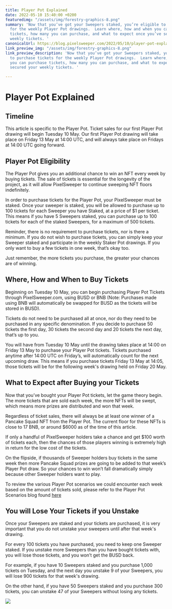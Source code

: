 ```yaml
---
title: Player Pot Explained
date: 2022-05-10 15:40:00 +0200
featuredimg: "/assets/img/forestry-graphics-8.png"
summary: 'Now that you’ve got your Sweepers staked, you’re eligible to purchase tickets
  for the weekly Player Pot drawings.  Learn where, how and when you can purchase
  tickets, how many you can purchase, and what to expect once you’ve secured your
  weekly tickets. '
canonicalUrl: https://blog.pixelsweeper.com/2022/05/10/player-pot-explained/
link_preview_img: "/assets/img/forestry-graphics-8.png"
link_preview_description: 'Now that you’ve got your Sweepers staked, you’re eligible
  to purchase tickets for the weekly Player Pot drawings.  Learn where, how and when
  you can purchase tickets, how many you can purchase, and what to expect once you’ve
  secured your weekly tickets. '

---
```

# Player Pot Explained

## Timeline

This article is specific to the Player Pot. Ticket sales for our first Player Pot drawing will begin Tuesday 10 May. Our first Player Pot drawing will take place on Friday 13 May at 14:00 UTC, and will always take place on Fridays at 14:00 UTC going forward.

## Player Pot Eligibility

The Player Pot gives you an additional chance to win an NFT every week by buying tickets. The sale of tickets is essential for the longevity of the project, as it will allow PixelSweeper to continue sweeping NFT floors indefinitely.

In order to purchase tickets for the Player Pot, your PixelSweeper must be staked. Once your sweeper is staked, you will be allowed to purchase up to 100 tickets for each Sweeper you have Staked, at a price of $1 per ticket. This means if you have 5 Sweepers staked, you can purchase up to 100 tickets for each of the staked Sweepers, for a maximum of 500 tickets.

Reminder, there is no requirement to purchase tickets, nor is there a minimum. If you do not wish to purchase tickets, you can simply keep your Sweeper staked and participate in the weekly Staker Pot drawings. If you only want to buy a few tickets in one week, that’s okay too.

Just remember, the more tickets you purchase, the greater your chances are of winning.

## Where, How and When to Buy Tickets

Beginning on Tuesday 10 May, you can begin purchasing Player Pot Tickets through PixelSweeper.com, using BUSD or BNB (Note: Purchases made using BNB will automatically be swapped for BUSD as the tickets will be stored in BUSD).

Tickets do not need to be purchased all at once, nor do they need to be purchased in any specific denomination. If you decide to purchase 50 tickets the first day, 30 tickets the second day and 20 tickets the next day, that’s up to you.

You will have from Tuesday 10 May until the drawing takes place at 14:00 on Friday 13 May to purchase your Player Pot tickets. Tickets purchased anytime after 14:00 UTC on Friday’s, will automatically count for the next upcoming draw. This means if you purchase tickets Friday 13 May at 14:05, those tickets will be for the following week's drawing held on Friday 20 May.

## What to Expect after Buying your Tickets

Now that you’ve bought your Player Pot tickets, let the game theory begin. The more tickets that are sold each week, the more NFTs will be swept, which means more prizes are distributed and won that week.

Regardless of ticket sales, there will always be at least one winner of a Pancake Squad NFT from the Player Pot. The current floor for these NFTs is close to 17 BNB, or around $6000 as of the time of this article.

If only a handful of PixelSweeper holders take a chance and get $100 worth of tickets each, then the chances of those players winning is extremely high in return for the low cost of the tickets.

On the flipside, if thousands of Sweeper holders buy tickets in the same week then more Pancake Squad prizes are going to be added to that week’s Player Pot draw. So your chances to win won’t fall dramatically simply because other Sweeper holders want to play.

To review the various Player Pot scenarios we could encounter each week based on the amount of tickets sold, please refer to the Player Pot Scenarios blog found [here](https://blog.pixelsweeper.com/2022/04/13/player-pot-scenarios/)

## You will Lose Your Tickets if you Unstake

Once your Sweepers are staked and your tickets are purchased, it is very important that you do not unstake your sweepers until after that week's drawing.

For every 100 tickets you have purchased, you need to keep one Sweeper staked. If you unstake more Sweepers than you have bought tickets with, you will lose those tickets, and you won’t get the BUSD back.

For example, if you have 10 Sweepers staked and you purchase 1,000 tickets on Tuesday, and the next day you unstake 9 of your Sweepers, you will lose 900 tickets for that week's drawing.

On the other hand, if you have 50 Sweepers staked and you purchase 300 tickets, you can unstake 47 of your Sweepers without losing any tickets.

![](/assets/img/untitled-design-10.png)